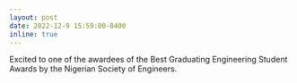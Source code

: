 ```yaml
---
layout: post
date: 2022-12-9 15:59:00-0400
inline: true
---
```


Excited to one of the awardees of the Best Graduating Engineering Student Awards by the Nigerian Society of Engineers.